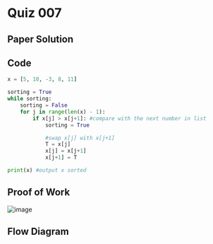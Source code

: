 # Quiz 007

## Paper Solution

## Code
```.py
x = [5, 10, -3, 8, 11]

sorting = True
while sorting:
    sorting = False
    for j in range(len(x) - 1):
        if x[j] > x[j+1]: #compare with the next number in list
            sorting = True

            #swap x[j] with x[j+1]
            T = x[j]
            x[j] = x[j+1]
            x[j+1] = T

print(x) #output x sorted
```

## Proof of Work
![image](https://github.com/user-attachments/assets/ac4c22a0-4080-41db-b5c5-412590c95b03)


## Flow Diagram
